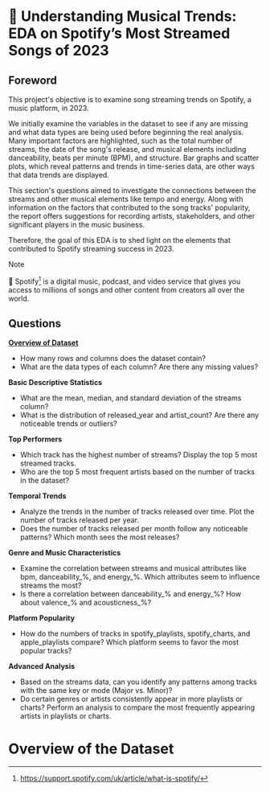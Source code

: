 # 🎵 Understanding Musical Trends: EDA on Spotify’s Most Streamed Songs of 2023

## Foreword

This project's objective is to examine song streaming trends on Spotify, a music platform, in 2023.

We initially examine the variables in the dataset to see if any are missing and what data types are being used before beginning the real analysis. Many important factors are highlighted, such as the total number of streams, the date of the song's release, and musical elements including danceability, beats per minute (BPM), and structure. 
Bar graphs and scatter plots, which reveal patterns and trends in time-series data, are other ways that data trends are displayed.

This section's questions aimed to investigate the connections between the streams and other musical elements like tempo and energy. 
Along with information on the factors that contributed to the song tracks' popularity, the report offers suggestions for recording artists, stakeholders, and other significant players in the music business. 

Therefore, the goal of this EDA is to shed light on the elements that contributed to Spotify streaming success in 2023.

> [!Note]
> 📖 Spotify[^1] is a digital music, podcast, and video service that gives you access to millions of songs and other content from creators all over the world.

[^1]: https://support.spotify.com/uk/article/what-is-spotify/

## Questions

**[Overview of Dataset](#overview-of-the-dataset)**
- How many rows and columns does the dataset contain?
- What are the data types of each column? Are there any missing values?

**Basic Descriptive Statistics**
- What are the mean, median, and standard deviation of the streams column?
- What is the distribution of released_year and artist_count? Are there any noticeable trends or outliers?

**Top Performers**
- Which track has the highest number of streams? Display the top 5 most streamed tracks.
- Who are the top 5 most frequent artists based on the number of tracks in the dataset?

**Temporal Trends**
- Analyze the trends in the number of tracks released over time. Plot the number of tracks released per year.
- Does the number of tracks released per month follow any noticeable patterns? Which month sees the most releases?

**Genre and Music Characteristics**
- Examine the correlation between streams and musical attributes like bpm, danceability_%, and energy_%. Which attributes seem to influence streams the most?
- Is there a correlation between danceability_% and energy_%? How about valence_% and acousticness_%?

**Platform Popularity**
- How do the numbers of tracks in spotify_playlists, spotify_charts, and apple_playlists compare? Which platform seems to favor the most popular tracks?

**Advanced Analysis**
- Based on the streams data, can you identify any patterns among tracks with the same key or mode (Major vs. Minor)?
- Do certain genres or artists consistently appear in more playlists or charts? Perform an analysis to compare the most frequently appearing artists in playlists or charts.

# Overview of the Dataset




